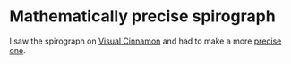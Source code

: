 # Mathematically precise spirograph
I saw the spirograph on [Visual Cinnamon](https://www.visualcinnamon.com/portfolio/spirograph) and had to make a more [precise one](http://www.animatedcreations.net/d3/spirograph/spirograph_simple.html).
